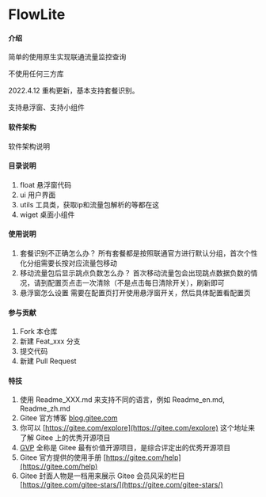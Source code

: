 # FlowLite

#### 介绍
简单的使用原生实现联通流量监控查询

不使用任何三方库

2022.4.12 重构更新，基本支持套餐识别。

支持悬浮窗、支持小组件

#### 软件架构
软件架构说明


#### 目录说明

1.  float  悬浮窗代码
2.  ui  用户界面
3.  utils 工具类，获取ip和流量包解析的等都在这
4.  wiget 桌面小组件 

#### 使用说明

1.  套餐识别不正确怎么办？
所有套餐都是按照联通官方进行默认分组，首次个性化分组需要长按对应流量包移动
2.  移动流量包后显示跳点负数怎么办？
首次移动流量包会出现跳点数据负数的情况，请到配置页点击一次清除（不是点击每日清除开关），刷新即可
3.  悬浮窗怎么设置
需要在配置页打开使用悬浮窗开关，然后具体配置看配置页

#### 参与贡献

1.  Fork 本仓库
2.  新建 Feat_xxx 分支
3.  提交代码
4.  新建 Pull Request


#### 特技

1.  使用 Readme\_XXX.md 来支持不同的语言，例如 Readme\_en.md, Readme\_zh.md
2.  Gitee 官方博客 [blog.gitee.com](https://blog.gitee.com)
3.  你可以 [https://gitee.com/explore](https://gitee.com/explore) 这个地址来了解 Gitee 上的优秀开源项目
4.  [GVP](https://gitee.com/gvp) 全称是 Gitee 最有价值开源项目，是综合评定出的优秀开源项目
5.  Gitee 官方提供的使用手册 [https://gitee.com/help](https://gitee.com/help)
6.  Gitee 封面人物是一档用来展示 Gitee 会员风采的栏目 [https://gitee.com/gitee-stars/](https://gitee.com/gitee-stars/)
